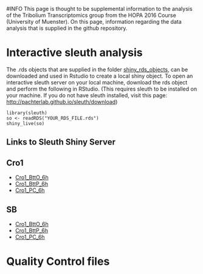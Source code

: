 #INFO
This page is thought to be supplemental information to the analysis of the Tribolium Transcriptomics group from the HOPA 2016 Course (University of Muenster). On this page, information regarding the data analysis that is supplied in the github repository.

# Interactive sleuth analysis
The .rds objects that are supplied in the folder [shiny_rds_objects](https://github.com/FloWuenne/HOPA_Course_2016_Tribolium_Transcriptomics/tree/master/shiny_rds_objects), can be downloaded and used in Rstudio to create a local shiny object. To open an interactive sleuth server on your local machine, download the rds object and perform the following in RStudio. (This requires sleuth to be installed on your machine. If you do not have sleuth installed, visit this page: http://pachterlab.github.io/sleuth/download)

    library(sleuth)
    so <- readRDS("YOUR_RDS_FILE.rds")
    shiny_live(so)

## Links to Sleuth Shiny Server

## Cro1
* [Cro1_BttO_6h](https://flowuenne.shinyapps.io/sb_btto_6h/)
* [Cro1_BttP_6h]()
* [Cro1_PC_6h]()

## SB
* [Cro1_BttO_6h]()
* [Cro1_BttP_6h]()
* [Cro1_PC_6h]()



# Quality Control files


